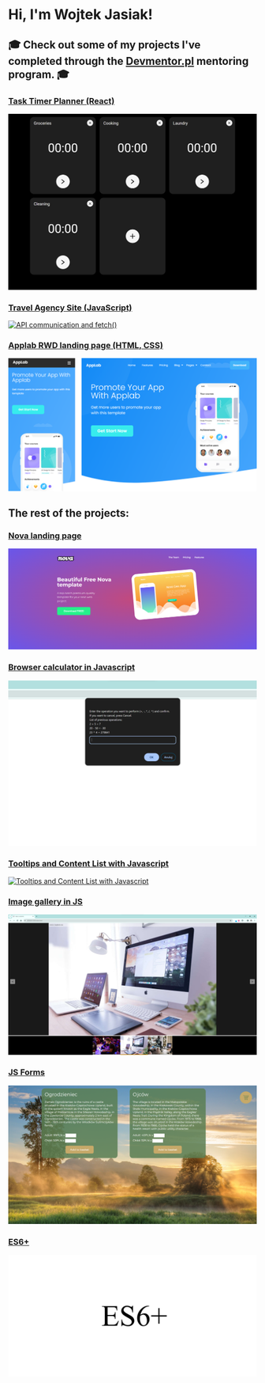 # Hi, I'm Wojtek Jasiak!

## :mortar_board: Check out some of my projects I've completed through the [Devmentor.pl](https://devmentor.pl/mentoring-javascript) mentoring program. :mortar_board:

### [Task Timer Planner (React)](https://github.com/Typee8/React-Components)

[![React-Components](https://github.com/Typee8/React-Components/blob/master/README-assets/project-img.png)](https://github.com/Typee8/React-Components)

### [Travel Agency Site (JavaScript)](https://github.com/Typee8/Travel-Agency-Site-JavaScript)

[![API communication and fetch()](https://github.com/Typee8/Travel-Agency-Site-JavaScript/blob/main/README-assets/project-img.png)](https://github.com/Typee8/Travel-Agency-Site-JavaScript)

### [Applab RWD landing page (HTML, CSS)](https://github.com/Typee8/Applab-RWD-landing-page)

[![Applab landing page](https://github.com/Typee8/Applab-RWD-landing-page/blob/main/README-assets/Applab.svg)](https://github.com/Typee8/Applab-RWD-landing-page)

## The rest of the projects:

### [Nova landing page](https://github.com/Typee8/Nova-landing-page-html-css)

[![Nova landing page](https://github.com/Typee8/Nova-landing-page-html-css/blob/main/README-assets/main-page.png)](https://github.com/Typee8/Nova-landing-page-html-css)<br>

### [Browser calculator in Javascript](https://github.com/Typee8/Browser-calculator-in-Javascript)

[![Browser calculator in Javascript](https://github.com/Typee8/Browser-calculator-in-Javascript/blob/main/README-assets/task-js-basics.png)](https://github.com/Typee8/Browser-calculator-in-Javascript)

### [Tooltips and Content List with Javascript](https://github.com/Typee8/Tooltips-and-Content-List-with-Javascript)

[![Tooltips and Content List with Javascript](https://github.com/Typee8/Tooltips-and-Content-List-with-Javascript/blob/main/README-assets/task-js-dom-elements.gif)](https://github.com/Typee8/Tooltips-and-Content-List-with-Javascript)

### [Image gallery in JS](https://github.com/Typee8/Image-gallery-in-JS)

[![Image gallry in JS](https://github.com/Typee8/Image-gallery-in-JS/blob/main/README-assets/task-js-events.png)](https://github.com/Typee8/Image-gallery-in-JS)

### [JS Forms](https://github.com/Typee8/JS-Forms)

[![JS Forms](https://github.com/Typee8/JS-Forms/blob/main/README-assets/project-img.png)](https://github.com/Typee8/JS-Forms)

### [ES6+](https://github.com/Typee8/ES6-mentoring-project)

[![ES6+](https://github.com/Typee8/ES6-mentoring-project/blob/main/README-assets/project-img.png)](https://github.com/Typee8/ES6-mentoring-project)
